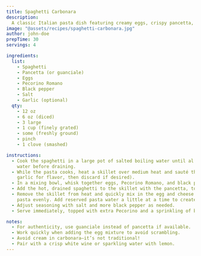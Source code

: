 ```yaml
---
title: Spaghetti Carbonara
description:
  A classic Italian pasta dish featuring creamy eggs, crispy pancetta, and sharp Pecorino cheese.
image: "@assets/recipes/spaghetti-carbonara.jpg"
author: john-doe
prepTime: 30
servings: 4

ingredients:
  list:
    - Spaghetti
    - Pancetta (or guanciale)
    - Eggs
    - Pecorino Romano
    - Black pepper
    - Salt
    - Garlic (optional)
  qty:
    - 12 oz
    - 6 oz (diced)
    - 3 large
    - 1 cup (finely grated)
    - some (freshly ground)
    - pinch
    - 1 clove (smashed)

instructions:
  - Cook the spaghetti in a large pot of salted boiling water until al dente. Reserve 1 cup of pasta
    water before draining.
  - While the pasta cooks, heat a skillet over medium heat and sauté the pancetta until crispy (add
    garlic for flavor, then discard if desired).
  - In a mixing bowl, whisk together eggs, Pecorino Romano, and black pepper until smooth.
  - Add the hot, drained spaghetti to the skillet with the pancetta, tossing to combine.
  - Remove the skillet from heat and quickly mix in the egg and cheese mixture, tossing to coat the
    pasta evenly. Add reserved pasta water a little at a time to create a silky sauce.
  - Adjust seasoning with salt and more black pepper as needed.
  - Serve immediately, topped with extra Pecorino and a sprinkling of black pepper.

notes:
  - For authenticity, use guanciale instead of pancetta if available.
  - Work quickly when adding the egg mixture to avoid scrambling.
  - Avoid cream in carbonara—it’s not traditional!
  - Pair with a crisp white wine or sparkling water with lemon.
---
```

